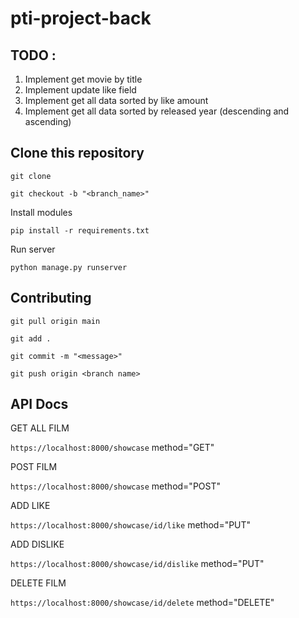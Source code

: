 ﻿# pti-project-back

## TODO :

1. Implement get movie by title
2. Implement update like field
3. Implement get all data sorted by like amount
4. Implement get all data sorted by released year (descending and ascending)

## Clone this repository

`git clone`

`git checkout -b "<branch_name>"`


Install modules

`pip install -r requirements.txt`

Run server

`python manage.py runserver`

## Contributing


`git pull origin main`


`git add .`

`git commit -m "<message>"`

`git push origin <branch name>`

## API Docs 
GET ALL FILM

`https://localhost:8000/showcase` method="GET"

POST FILM

`https://localhost:8000/showcase` method="POST"

ADD LIKE

`https://localhost:8000/showcase/id/like` method="PUT"

ADD DISLIKE

`https://localhost:8000/showcase/id/dislike` method="PUT"

DELETE FILM

`https://localhost:8000/showcase/id/delete` method="DELETE"
